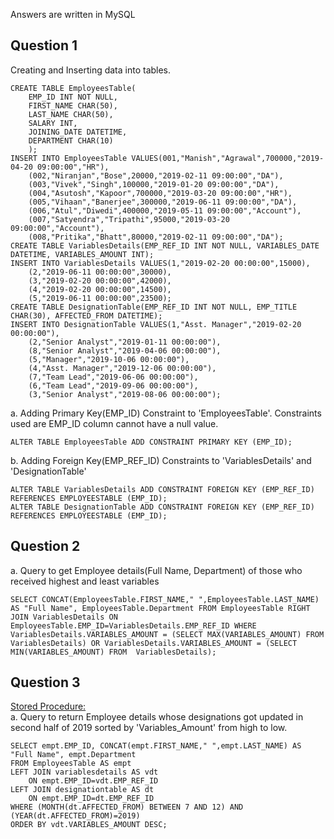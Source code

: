 Answers are written in MySQL
## Question 1
Creating and Inserting data into tables.
```
CREATE TABLE EmployeesTable(
    EMP_ID INT NOT NULL,
    FIRST_NAME CHAR(50),
    LAST_NAME CHAR(50),
    SALARY INT,
    JOINING_DATE DATETIME,
    DEPARTMENT CHAR(10)
    );
INSERT INTO EmployeesTable VALUES(001,"Manish","Agrawal",700000,"2019-04-20 09:00:00","HR"),
	(002,"Niranjan","Bose",20000,"2019-02-11 09:00:00","DA"),
	(003,"Vivek","Singh",100000,"2019-01-20 09:00:00","DA"),
	(004,"Asutosh","Kapoor",700000,"2019-03-20 09:00:00","HR"),
	(005,"Vihaan","Banerjee",300000,"2019-06-11 09:00:00","DA"),
	(006,"Atul","Diwedi",400000,"2019-05-11 09:00:00","Account"),
	(007,"Satyendra","Tripathi",95000,"2019-03-20 09:00:00","Account"),
	(008,"Pritika","Bhatt",80000,"2019-02-11 09:00:00","DA");
CREATE TABLE VariablesDetails(EMP_REF_ID INT NOT NULL, VARIABLES_DATE DATETIME, VARIABLES_AMOUNT INT);
INSERT INTO VariablesDetails VALUES(1,"2019-02-20 00:00:00",15000),
	(2,"2019-06-11 00:00:00",30000),
    (3,"2019-02-20 00:00:00",42000),
    (4,"2019-02-20 00:00:00",14500),
    (5,"2019-06-11 00:00:00",23500);
CREATE TABLE DesignationTable(EMP_REF_ID INT NOT NULL, EMP_TITLE CHAR(30), AFFECTED_FROM DATETIME);
INSERT INTO DesignationTable VALUES(1,"Asst. Manager","2019-02-20 00:00:00"),
	(2,"Senior Analyst","2019-01-11 00:00:00"),
    (8,"Senior Analyst","2019-04-06 00:00:00"),
    (5,"Manager","2019-10-06 00:00:00"),
    (4,"Asst. Manager","2019-12-06 00:00:00"),
    (7,"Team Lead","2019-06-06 00:00:00"),
    (6,"Team Lead","2019-09-06 00:00:00"),
    (3,"Senior Analyst","2019-08-06 00:00:00");
```
a. Adding Primary Key(EMP_ID) Constraint to 'EmployeesTable'.
 Constraints used are EMP_ID column cannot have a null value.
```    
ALTER TABLE EmployeesTable ADD CONSTRAINT PRIMARY KEY (EMP_ID);
```
b. Adding Foreign Key(EMP_REF_ID) Constraints to 'VariablesDetails' and 'DesignationTable'
```
ALTER TABLE VariablesDetails ADD CONSTRAINT FOREIGN KEY (EMP_REF_ID) REFERENCES EMPLOYEESTABLE (EMP_ID);
ALTER TABLE DesignationTable ADD CONSTRAINT FOREIGN KEY (EMP_REF_ID) REFERENCES EMPLOYEESTABLE (EMP_ID);
```

## Question 2
a. Query to get Employee details(Full Name, Department) of those who received highest and least variables
```
SELECT CONCAT(EmployeesTable.FIRST_NAME," ",EmployeesTable.LAST_NAME) AS "Full Name", EmployeesTable.Department FROM EmployeesTable RIGHT JOIN VariablesDetails ON EmployeesTable.EMP_ID=VariablesDetails.EMP_REF_ID WHERE VariablesDetails.VARIABLES_AMOUNT = (SELECT MAX(VARIABLES_AMOUNT) FROM VariablesDetails) OR VariablesDetails.VARIABLES_AMOUNT = (SELECT MIN(VARIABLES_AMOUNT) FROM  VariablesDetails);
```

## Question 3
<u>Stored Procedure:</u>
<br>
a. Query to return Employee details whose designations got updated in second half of 2019 sorted by 'Variables_Amount' from high to low.
``` 
SELECT empt.EMP_ID, CONCAT(empt.FIRST_NAME," ",empt.LAST_NAME) AS "Full Name", empt.Department 
FROM EmployeesTable AS empt
LEFT JOIN variablesdetails AS vdt
	ON empt.EMP_ID=vdt.EMP_REF_ID 
LEFT JOIN designationtable AS dt
	ON empt.EMP_ID=dt.EMP_REF_ID
WHERE (MONTH(dt.AFFECTED_FROM) BETWEEN 7 AND 12) AND (YEAR(dt.AFFECTED_FROM)=2019)
ORDER BY vdt.VARIABLES_AMOUNT DESC;
```
